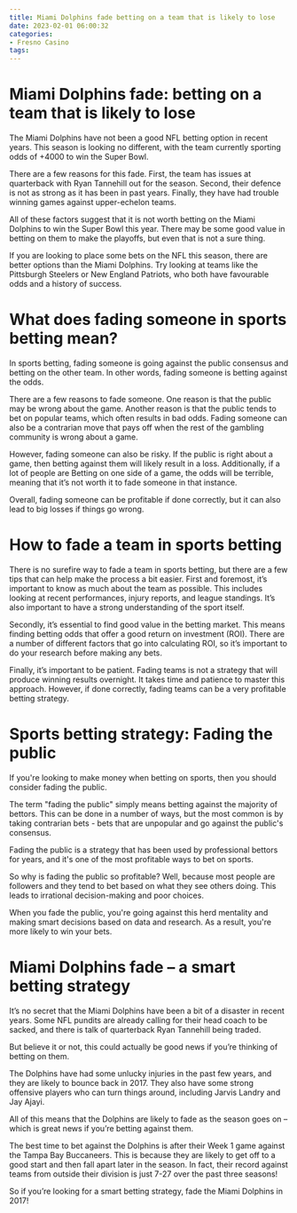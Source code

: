 ```yaml
---
title: Miami Dolphins fade betting on a team that is likely to lose
date: 2023-02-01 06:00:32
categories:
- Fresno Casino
tags:
---
```



#  Miami Dolphins fade: betting on a team that is likely to lose

The Miami Dolphins have not been a good NFL betting option in recent years. This season is looking no different, with the team currently sporting odds of +4000 to win the Super Bowl.

There are a few reasons for this fade. First, the team has issues at quarterback with Ryan Tannehill out for the season. Second, their defence is not as strong as it has been in past years. Finally, they have had trouble winning games against upper-echelon teams.

All of these factors suggest that it is not worth betting on the Miami Dolphins to win the Super Bowl this year. There may be some good value in betting on them to make the playoffs, but even that is not a sure thing.

If you are looking to place some bets on the NFL this season, there are better options than the Miami Dolphins. Try looking at teams like the Pittsburgh Steelers or New England Patriots, who both have favourable odds and a history of success.

#  What does fading someone in sports betting mean? 

In sports betting, fading someone is going against the public consensus and betting on the other team. In other words, fading someone is betting against the odds. 

There are a few reasons to fade someone. One reason is that the public may be wrong about the game. Another reason is that the public tends to bet on popular teams, which often results in bad odds. Fading someone can also be a contrarian move that pays off when the rest of the gambling community is wrong about a game. 

However, fading someone can also be risky. If the public is right about a game, then betting against them will likely result in a loss. Additionally, if a lot of people are Betting on one side of a game, the odds will be terrible, meaning that it’s not worth it to fade someone in that instance. 

Overall, fading someone can be profitable if done correctly, but it can also lead to big losses if things go wrong.

#  How to fade a team in sports betting 

There is no surefire way to fade a team in sports betting, but there are a few tips that can help make the process a bit easier. First and foremost, it’s important to know as much about the team as possible. This includes looking at recent performances, injury reports, and league standings. It’s also important to have a strong understanding of the sport itself.

Secondly, it’s essential to find good value in the betting market. This means finding betting odds that offer a good return on investment (ROI). There are a number of different factors that go into calculating ROI, so it’s important to do your research before making any bets.

Finally, it’s important to be patient. Fading teams is not a strategy that will produce winning results overnight. It takes time and patience to master this approach. However, if done correctly, fading teams can be a very profitable betting strategy.

#  Sports betting strategy: Fading the public 

If you're looking to make money when betting on sports, then you should consider fading the public.

The term "fading the public" simply means betting against the majority of bettors. This can be done in a number of ways, but the most common is by taking contrarian bets - bets that are unpopular and go against the public's consensus.

Fading the public is a strategy that has been used by professional bettors for years, and it's one of the most profitable ways to bet on sports.

So why is fading the public so profitable? Well, because most people are followers and they tend to bet based on what they see others doing. This leads to irrational decision-making and poor choices.

When you fade the public, you're going against this herd mentality and making smart decisions based on data and research. As a result, you're more likely to win your bets.

#  Miami Dolphins fade – a smart betting strategy

It’s no secret that the Miami Dolphins have been a bit of a disaster in recent years. Some NFL pundits are already calling for their head coach to be sacked, and there is talk of quarterback Ryan Tannehill being traded.

But believe it or not, this could actually be good news if you’re thinking of betting on them.

The Dolphins have had some unlucky injuries in the past few years, and they are likely to bounce back in 2017. They also have some strong offensive players who can turn things around, including Jarvis Landry and Jay Ajayi.

All of this means that the Dolphins are likely to fade as the season goes on – which is great news if you’re betting against them.

The best time to bet against the Dolphins is after their Week 1 game against the Tampa Bay Buccaneers. This is because they are likely to get off to a good start and then fall apart later in the season. In fact, their record against teams from outside their division is just 7-27 over the past three seasons!

So if you’re looking for a smart betting strategy, fade the Miami Dolphins in 2017!